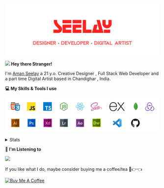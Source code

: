 [![banner](./images/seelay.svg)](https://seelay.in)

**<img src="https://media.giphy.com/media/hvRJCLFzcasrR4ia7z/giphy.gif" width="25px"> Hey there Stranger!**

I'm [Aman Seelay](https://seelay.in) a 21 y.o. Creative Designer , Full Stack Web Developer and a part time Digital Artist based in Chandighar , India.

**💻 My Skills & Tools I use**

[![banner](./images/skills&tools.svg)](https://seelay.in)

<details>
  <summary>Stats</summary>

---

<!--START_SECTION:waka-->
![Profile Views](http://img.shields.io/badge/Profile%20Views-7-blue)

**🐱 My Github Data** 

> 🏆 310 Contributions in the Year 2021
 > 
> 📦 560.6 kB Used in Github's Storage 
 > 
> 🚫 Not Opted to Hire
 > 
> 📜 1 Public Repository 
 > 
> 🔑 74 Private Repositories  
 > 
**I'm a Night 🦉** 

```text
🌞 Morning    161 commits    ██████░░░░░░░░░░░░░░░░░░░   24.77% 
🌆 Daytime    81 commits     ███░░░░░░░░░░░░░░░░░░░░░░   12.46% 
🌃 Evening    163 commits    ██████░░░░░░░░░░░░░░░░░░░   25.08% 
🌙 Night      245 commits    █████████░░░░░░░░░░░░░░░░   37.69%

```
📅 **I'm Most Productive on Thursday** 

```text
Monday       125 commits    ████░░░░░░░░░░░░░░░░░░░░░   19.23% 
Tuesday      75 commits     ███░░░░░░░░░░░░░░░░░░░░░░   11.54% 
Wednesday    68 commits     ██░░░░░░░░░░░░░░░░░░░░░░░   10.46% 
Thursday     164 commits    ██████░░░░░░░░░░░░░░░░░░░   25.23% 
Friday       91 commits     ███░░░░░░░░░░░░░░░░░░░░░░   14.0% 
Saturday     59 commits     ██░░░░░░░░░░░░░░░░░░░░░░░   9.08% 
Sunday       68 commits     ██░░░░░░░░░░░░░░░░░░░░░░░   10.46%

```


📊 **This Week I Spent My Time On** 

```text
⌚︎ Time Zone: Asia/Kolkata

💬 Programming Languages: 
Other                    9 hrs 30 mins       ██████████████████████░░░   87.73% 
TypeScript               43 mins             █░░░░░░░░░░░░░░░░░░░░░░░░   6.67% 
JSON                     20 mins             ░░░░░░░░░░░░░░░░░░░░░░░░░   3.14% 
Sass                     6 mins              ░░░░░░░░░░░░░░░░░░░░░░░░░   1.0% 
JavaScript               2 mins              ░░░░░░░░░░░░░░░░░░░░░░░░░   0.4%

🔥 Editors: 
Browser                  9 hrs 27 mins       █████████████████████░░░░   87.29% 
VS Code                  1 hr 22 mins        ███░░░░░░░░░░░░░░░░░░░░░░   12.71%

🐱‍💻 Projects: 
tab                      10 hrs 50 mins      █████████████████████████   100.0%

💻 Operating System: 
Windows                  10 hrs 50 mins      █████████████████████████   100.0%

```

**I Mostly Code in JavaScript** 

```text
JavaScript               49 repos            ████████████████░░░░░░░░░   66.22% 
TypeScript               12 repos            ████░░░░░░░░░░░░░░░░░░░░░   16.22% 
HTML                     7 repos             ██░░░░░░░░░░░░░░░░░░░░░░░   9.46% 
CSS                      3 repos             █░░░░░░░░░░░░░░░░░░░░░░░░   4.05% 
Vue                      2 repos             ░░░░░░░░░░░░░░░░░░░░░░░░░   2.7%

```


**Timeline**

![Chart not found](https://raw.githubusercontent.com/ImSeelay/ImSeelay/master/charts/bar_graph.png) 


<!--END_SECTION:waka-->

---

 </details>

**🎵 I'm Listening to**

<object data="https://now-play.vercel.app/api/generate?uid=7a17a86e-d6b7-43b5-8d9c-1d6dae42a779" >

  <img src="https://now-play.vercel.app/api/generate?uid=7a17a86e-d6b7-43b5-8d9c-1d6dae42a779" />

</object>

If you like what I do, maybe consider buying me a coffee/tea 🥺👉👈

<a href="https://www.buymeacoffee.com/seelay" target="_blank"><img src="https://cdn.buymeacoffee.com/buttons/v2/default-red.png" alt="Buy Me A Coffee" width="150" ></a>
